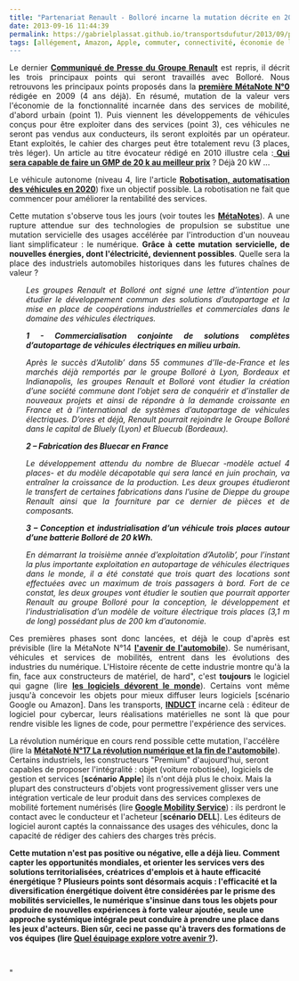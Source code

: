 ```yaml
---
title: "Partenariat Renault - Bolloré incarne la mutation décrite en 2009, MétaNote N°0"
date: 2013-09-16 11:44:39
permalink: https://gabrielplassat.github.io/transportsdufutur/2013/09/partenariat-renault-bollore-incarne-la-mutation.html
tags: [allégement, Amazon, Apple, commuter, connectivité, économie de l'expérience, économie du quaternaire, économie fonctionnalité, Efficacité énergétique, google, intelligence collective, internet des objets, marketing individualisé, multimodes, Service de mobilité]
---
```


<p style="text-align: justify">Le dernier <strong><a href="http://www.media.renault.com/global/fr-fr/renaultgroup/Media/PressRelease.aspx?mediaid=50699" target="_blank">Communiqué de Presse du Groupe Renault</a></strong> est repris, il décrit les trois principaux points qui seront travaillés avec Bolloré. Nous retrouvons les principaux points proposés dans la <strong><a href="https://gabrielplassat.github.io/transportsdufutur/2009/11/le-passage-de-lobjet-vehicule-aux-services-de-mobilite-une-chance.html" target="_blank">première MétaNote N°0</a></strong> rédigée en 2009 (4 ans déjà). En résumé, mutation de la valeur vers l'économie de la fonctionnalité incarnée dans des services de mobilité, d'abord urbain (point 1). Puis viennent les développements de véhicules conçus pour être exploiter dans des services (point 3), ces véhicules ne seront pas vendus aux conducteurs, ils seront exploités par un opérateur. Etant exploités, le cahier des charges peut être totalement revu (3 places, très léger). Un article au titre évocateur rédigé en 2010 illustre cela :<strong><a href="https://gabrielplassat.github.io/transportsdufutur/2010/01/qui-sera-capable-de-faire-un-gmp-de-20-kw-au-meilleur-prix-.html" target="_blank"> Qui sera capable de faire un GMP de 20 k au meilleur prix</a></strong> ? Déjà 20 kW ...</p> <p style="text-align: justify">Le véhicule autonome (niveau 4, lire l'article <strong><a href="https://gabrielplassat.github.io/transportsdufutur/2013/09/nissan-et-daimler-sengagent-a-commercialiser-des-voitures-autonomes-en-2020-risques-et-opportunites.html" target="_blank">Robotisation, automatisation des véhicules en 2020</a></strong>) fixe un objectif possible. La robotisation ne fait que commencer pour améliorer la rentabilité des services. </p> <p style="text-align: justify">Cette mutation s'observe tous les jours (voir toutes les <strong><a href="https://gabrielplassat.github.io/transportsdufutur/les-metanotes-tdf-transports-du-futur" target="_blank">MétaNotes</a></strong>). A une rupture attendue sur des technologies de propulsion se substitue une mutation servicielle des usages accélérée par l'introduction d'un nouveau liant simplificateur : le numérique. <strong>Grâce à cette mutation servicielle, de nouvelles énergies, dont l'électricité, deviennent possibles</strong>. Quelle sera la place des industriels automobiles historiques dans les futures chaînes de valeur ? </p>  <!--more-->    <p style="text-align: justify;padding-left: 30px"><em>Les groupes Renault et Bolloré ont signé une lettre d’intention pour étudier le développement commun des solutions d’autopartage et la mise en place de coopérations industrielles et commerciales dans le domaine des véhicules électriques.</em></p> <p style="text-align: justify;padding-left: 30px"><strong><em>1 - Commercialisation conjointe de solutions complètes d’autopartage de véhicules électriques en milieu urbain.</em></strong></p> <p style="text-align: justify;padding-left: 30px"><em>Après le succès d’Autolib’ dans 55 communes d’Ile-de-France et les marchés déjà remportés par le groupe Bolloré à Lyon, Bordeaux et Indianapolis, les groupes Renault et Bolloré vont étudier la création d’une société commune dont l’objet sera de conquérir et d’installer de nouveaux projets et ainsi de répondre à la demande croissante en France et à l’international de systèmes d’autopartage de véhicules électriques. D’ores et déjà, Renault pourrait rejoindre le Groupe Bolloré dans le capital de Bluely (Lyon) et Bluecub (Bordeaux). </em></p> <p style="text-align: justify;padding-left: 30px"><strong><em>2 – Fabrication des Bluecar en France</em></strong></p> <p style="text-align: justify;padding-left: 30px"><em>Le développement attendu du nombre de Bluecar -modèle actuel 4 places- et du modèle décapotable qui sera lancé en juin prochain, va entraîner la croissance de la production. Les deux groupes étudieront le transfert de certaines fabrications dans l’usine de Dieppe du groupe Renault ainsi que la fourniture par ce dernier de pièces et de composants.</em></p> <p style="text-align: justify;padding-left: 30px"><strong><em>3 – Conception et industrialisation d’un véhicule trois places autour d’une batterie Bolloré de 20 kWh.</em></strong></p> <p style="text-align: justify;padding-left: 30px"><em>En démarrant la troisième année d’exploitation d’Autolib’, pour l’instant la plus importante exploitation en autopartage de véhicules électriques dans le monde, il a été constaté que trois quart des locations sont effectuées avec un maximum de trois passagers à bord. Fort de ce constat, les deux groupes vont étudier le soutien que pourrait apporter Renault au groupe Bolloré pour la conception, le développement et l’industrialisation d’un modèle de voiture électrique trois places (3,1 m de long) possédant plus de 200 km d’autonomie.</em></p> <p style="text-align: justify">Ces premières phases sont donc lancées, et déjà le coup d'après est prévisible (lire la MétaNote N°14 <strong><a href="https://gabrielplassat.github.io/transportsdufutur/2012/07/lavenir-de-lautomobile.html" target="_blank">l'avenir de l'automobile</a></strong>). Se numérisant, véhicules et services de mobilités, entrent dans les évolutions des industries du numérique. L'Histoire récente de cette industrie montre qu'à la fin, face aux constructeurs de matériel, de hard", c'est <strong>toujours</strong> le logiciel qui gagne (lire <strong><a href="https://gabrielplassat.github.io/transportsdufutur/2012/11/le-logiciel-devore-le-monde-quand-les-codes-dominent-les-objets.html"" target=""_blank"">les logiciels dévorent le monde</a></strong>). Certains vont même jusqu'à concevoir les objets pour mieux diffuser leurs logiciels [scénario Google ou Amazon]. Dans les transports, <strong><a href=""http://www.youtube.com/watch?v=QiK1yJPmjfg&list=PLvYrJ_MvVasZBnOuqYlwUWD3tdvK8k4WQ&index=1"" target=""_blank"">INDUCT</a></strong> incarne celà : éditeur de logiciel pour cybercar, leurs réalisations matérielles ne sont là que pour rendre visible les lignes de code, pour permettre l'expérience des services. </p> <p style=""text-align: justify"">La révolution numérique en cours rend possible cette mutation, l'accélère (lire la <strong><a href="https://gabrielplassat.github.io/transportsdufutur/2013/08/metanote-17-la-mutation-numerique-nengendre-pas-seulement-de-nouveaux-moyens-de-transports-elle-modi.html"" target=""_blank"">MétaNoté N°17 La révolution numérique et la fin de l'automobile</a></strong>). Certains industriels, les constructeurs "Premium" d'aujourd'hui, seront capables de proposer l'intégralité : objet (voiture robotisée), logiciels de gestion et services [<strong>scénario Apple</strong>] ils n'ont déjà plus le choix. Mais la plupart des constructeurs d'objets vont progressivement glisser vers une intégration verticale de leur produit dans des services complexes de mobilité fortement numérisés (lire <strong><a href="https://gabrielplassat.github.io/transportsdufutur/2011/07/google-mobility-service-et-si-nous-le-faisions-sans-attendre-.html"" target=""_blank"">Google Mobility Service</a></strong>) : ils perdront le contact avec le conducteur et l'acheteur [<strong>scénario DELL</strong>]. Les éditeurs de logiciel auront captés la connaissance des usages des véhicules, donc la capacité de rédiger des cahiers des charges très précis. </p> <p style=""text-align: justify""><strong>Cette mutation n'est pas positive ou négative, elle a déjà lieu. Comment capter les opportunités mondiales, et orienter les services vers des solutions territorialisées, créatrices d'emplois et à haute efficacité énergétique ? Plusieurs points sont désormais acquis : l'efficacité et la diversification énergétique doivent être considérées par le prisme des mobilités servicielles, le numérique s'insinue dans tous les objets pour produire de nouvelles expériences à forte valeur ajoutée, seule une approche systémique intégrale peut conduire à prendre une place dans les jeux d'acteurs. Bien sûr, ceci ne passe qu'à travers des formations de vos équipes (lire <a href="https://gabrielplassat.github.io/transportsdufutur/2013/02/quel-equipage-explore-aujourdhui-votre-avenir-vos-prochains-modeles-daffaires.html"" target=""_blank"">Quel équipage explore votre avenir ?</a>).</strong></p> <p style=""text-align: justify""> </p>"
